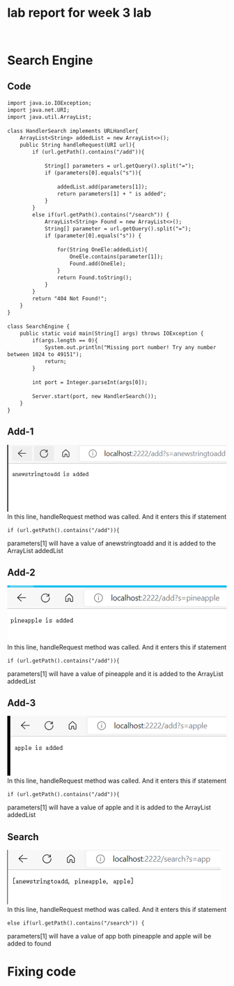 # lab report for week 3 lab<br />
<br />

# Search Engine

## Code
```
import java.io.IOException;
import java.net.URI;
import java.util.ArrayList;

class HandlerSearch implements URLHandler{
    ArrayList<String> addedList = new ArrayList<>();
    public String handleRequest(URI url){
        if (url.getPath().contains("/add")){

            String[] parameters = url.getQuery().split("=");
            if (parameters[0].equals("s")){

                addedList.add(parameters[1]);
                return parameters[1] + " is added";
            }
        }
        else if(url.getPath().contains("/search")) {
            ArrayList<String> Found = new ArrayList<>();
            String[] parameter = url.getQuery().split("=");
            if (parameter[0].equals("s")) {

                for(String OneEle:addedList){
                    OneEle.contains(parameter[1]);
                    Found.add(OneEle);
                }
                return Found.toString();
            }
        }
        return "404 Not Found!";
    }
}

class SearchEngine {
    public static void main(String[] args) throws IOException {
        if(args.length == 0){
            System.out.println("Missing port number! Try any number between 1024 to 49151");
            return;
        }

        int port = Integer.parseInt(args[0]);

        Server.start(port, new HandlerSearch());
    }
}

```

## Add-1

![Image](1.png)
In this line, handleRequest method was called. And it enters this if statement
```
if (url.getPath().contains("/add")){
```
parameters[1] will have a value of anewstringtoadd
and it is added to the ArrayList addedList
## Add-2

![Image](2.png)
In this line, handleRequest method was called. And it enters this if statement
```
if (url.getPath().contains("/add")){
```
parameters[1] will have a value of pineapple
and it is added to the ArrayList addedList
## Add-3

![Image](3.png)
In this line, handleRequest method was called. And it enters this if statement
```
if (url.getPath().contains("/add")){
```
parameters[1] will have a value of apple
and it is added to the ArrayList addedList
## Search

![Image](4.png)
In this line, handleRequest method was called. And it enters this if statement
```
else if(url.getPath().contains("/search")) {
```
parameters[1] will have a value of app
both pineapple and apple will be added to found

# Fixing code